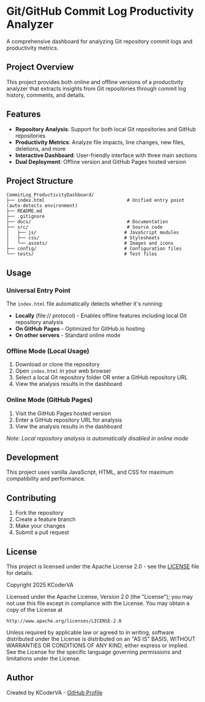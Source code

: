 # Git/GitHub Commit Log Productivity Analyzer

A comprehensive dashboard for analyzing Git repository commit logs and productivity metrics.

## Project Overview

This project provides both online and offline versions of a productivity analyzer that extracts insights from Git repositories through commit log history, comments, and details.

## Features

- **Repository Analysis**: Support for both local Git repositories and GitHub repositories
- **Productivity Metrics**: Analyze file impacts, line changes, new files, deletions, and more
- **Interactive Dashboard**: User-friendly interface with three main sections
- **Dual Deployment**: Offline version and GitHub Pages hosted version

## Project Structure

```
CommitLog_ProductivityDashboard/
├── index.html                              # Unified entry point (auto-detects environment)
├── README.md
├── .gitignore
├── docs/                                   # Documentation
├── src/                                    # Source code
│   ├── js/                                # JavaScript modules
│   ├── css/                               # Stylesheets
│   └── assets/                            # Images and icons
├── config/                                # Configuration files
└── tests/                                 # Test files
```

## Usage

### Universal Entry Point
The `index.html` file automatically detects whether it's running:
- **Locally** (file:// protocol) - Enables offline features including local Git repository analysis
- **On GitHub Pages** - Optimized for GitHub.io hosting
- **On other servers** - Standard online mode

### Offline Mode (Local Usage)
1. Download or clone the repository
2. Open `index.html` in your web browser
3. Select a local Git repository folder OR enter a GitHub repository URL
4. View the analysis results in the dashboard

### Online Mode (GitHub Pages)
1. Visit the GitHub Pages hosted version
2. Enter a GitHub repository URL for analysis
3. View the analysis results in the dashboard

*Note: Local repository analysis is automatically disabled in online mode*

## Development

This project uses vanilla JavaScript, HTML, and CSS for maximum compatibility and performance.

## Contributing

1. Fork the repository
2. Create a feature branch
3. Make your changes
4. Submit a pull request

## License

This project is licensed under the Apache License 2.0 - see the [LICENSE](LICENSE) file for details.

Copyright 2025 KCoderVA

Licensed under the Apache License, Version 2.0 (the "License");
you may not use this file except in compliance with the License.
You may obtain a copy of the License at

    http://www.apache.org/licenses/LICENSE-2.0

Unless required by applicable law or agreed to in writing, software
distributed under the License is distributed on an "AS IS" BASIS,
WITHOUT WARRANTIES OR CONDITIONS OF ANY KIND, either express or implied.
See the License for the specific language governing permissions and
limitations under the License.

## Author

Created by KCoderVA - [GitHub Profile](https://github.com/KCoderVA)
